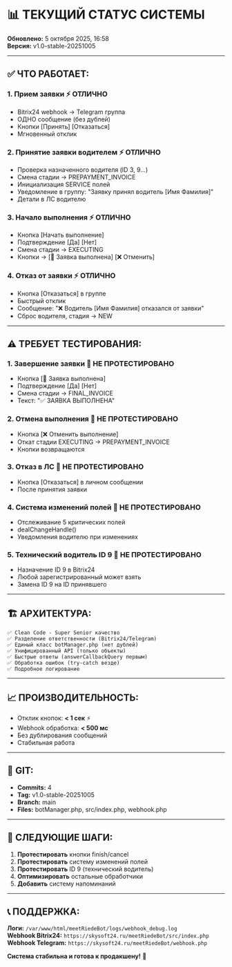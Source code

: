 # 📊 ТЕКУЩИЙ СТАТУС СИСТЕМЫ

**Обновлено:** 5 октября 2025, 16:58  
**Версия:** v1.0-stable-20251005

---

## ✅ ЧТО РАБОТАЕТ:

### 1. **Прием заявки** ⚡ ОТЛИЧНО
- Bitrix24 webhook → Telegram группа
- ОДНО сообщение (без дублей)
- Кнопки [Принять] [Отказаться]
- Мгновенный отклик

### 2. **Принятие заявки водителем** ⚡ ОТЛИЧНО
- Проверка назначенного водителя (ID 3, 9...)
- Смена стадии → PREPAYMENT_INVOICE
- Инициализация SERVICE полей
- Уведомление в группу: "Заявку принял водитель [Имя Фамилия]"
- Детали в ЛС водителю

### 3. **Начало выполнения** ⚡ ОТЛИЧНО
- Кнопка [Начать выполнение]
- Подтверждение [Да] [Нет]
- Смена стадии → EXECUTING
- Кнопки → [🏁 Заявка выполнена] [❌ Отменить]

### 4. **Отказ от заявки** ⚡ ОТЛИЧНО
- Кнопка [Отказаться] в группе
- Быстрый отклик
- Сообщение: "❌ Водитель [Имя Фамилия] отказался от заявки"
- Сброс водителя, стадия → NEW

---

## ⚠️ ТРЕБУЕТ ТЕСТИРОВАНИЯ:

### 1. **Завершение заявки** 🔶 НЕ ПРОТЕСТИРОВАНО
- Кнопка [🏁 Заявка выполнена]
- Подтверждение [Да] [Нет]
- Смена стадии → FINAL_INVOICE
- Текст: "✅ ЗАЯВКА ВЫПОЛНЕНА"

### 2. **Отмена выполнения** 🔶 НЕ ПРОТЕСТИРОВАНО
- Кнопка [❌ Отменить выполнение]
- Откат стадии EXECUTING → PREPAYMENT_INVOICE
- Кнопки возвращаются

### 3. **Отказ в ЛС** 🔶 НЕ ПРОТЕСТИРОВАНО
- Кнопка [Отказаться] в личном сообщении
- После принятия заявки

### 4. **Система изменений полей** 🔶 НЕ ПРОТЕСТИРОВАНО
- Отслеживание 5 критических полей
- dealChangeHandle()
- Уведомления водителю при изменениях

### 5. **Технический водитель ID 9** 🔶 НЕ ПРОТЕСТИРОВАНО
- Назначение ID 9 в Bitrix24
- Любой зарегистрированный может взять
- Замена ID 9 на ID принявшего

---

## 🏗️ АРХИТЕКТУРА:

```
✅ Clean Code - Super Senior качество
✅ Разделение ответственности (Bitrix24/Telegram)
✅ Единый класс botManager.php (нет дублей)
✅ Унифицированный API (только объекты)
✅ Быстрые ответы (answerCallbackQuery первым)
✅ Обработка ошибок (try-catch везде)
✅ Подробное логирование
```

---

## 📈 ПРОИЗВОДИТЕЛЬНОСТЬ:

- Отклик кнопок: **< 1 сек** ⚡
- Webhook обработка: **< 500 мс**
- Без дублирования сообщений
- Стабильная работа

---

## 📝 GIT:

- **Commits:** 4
- **Tag:** v1.0-stable-20251005
- **Branch:** main
- **Files:** botManager.php, src/index.php, webhook.php

---

## 🎯 СЛЕДУЮЩИЕ ШАГИ:

1. **Протестировать** кнопки finish/cancel
2. **Протестировать** систему изменений полей
3. **Протестировать** ID 9 (технический водитель)
4. **Оптимизировать** остальные обработчики
5. **Добавить** систему напоминаний

---

## 📞 ПОДДЕРЖКА:

**Логи:** `/var/www/html/meetRiedeBot/logs/webhook_debug.log`  
**Webhook Bitrix24:** `https://skysoft24.ru/meetRiedeBot/src/index.php`  
**Webhook Telegram:** `https://skysoft24.ru/meetRiedeBot/webhook.php`

**Система стабильна и готова к продакшену!** 🚀




